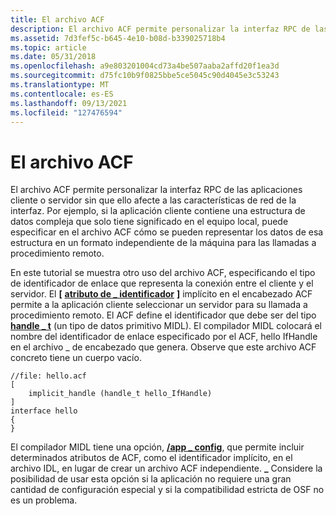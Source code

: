 ```yaml
---
title: El archivo ACF
description: El archivo ACF permite personalizar la interfaz RPC de las aplicaciones cliente o servidor sin que ello afecte a las características de red de la interfaz.
ms.assetid: 7d3fef5c-b645-4e10-b08d-b339025718b4
ms.topic: article
ms.date: 05/31/2018
ms.openlocfilehash: a9e803201004cd73a4be507aaba2affd20f1ea3d
ms.sourcegitcommit: d75fc10b9f0825bbe5ce5045c90d4045e3c53243
ms.translationtype: MT
ms.contentlocale: es-ES
ms.lasthandoff: 09/13/2021
ms.locfileid: "127476594"
---
```

# <a name="the-acf-file"></a>El archivo ACF

El archivo ACF permite personalizar la interfaz RPC de las aplicaciones cliente o servidor sin que ello afecte a las características de red de la interfaz. Por ejemplo, si la aplicación cliente contiene una estructura de datos compleja que solo tiene significado en el equipo local, puede especificar en el archivo ACF cómo se pueden representar los datos de esa estructura en un formato independiente de la máquina para las llamadas a procedimiento remoto.

En este tutorial se muestra otro uso del archivo ACF, especificando el tipo de identificador de enlace que representa la conexión entre el cliente y el servidor. El **\[** [**atributo de \_ identificador**](/windows/desktop/Midl/implicit-handle) **\]** implícito en el encabezado ACF permite a la aplicación cliente seleccionar un servidor para su llamada a procedimiento remoto. El ACF define el identificador que debe ser del tipo [**handle \_ t**](/windows/desktop/Midl/handle-t) (un tipo de datos primitivo MIDL). El compilador MIDL colocará el nombre del identificador de enlace especificado por el ACF, hello IfHandle en el archivo \_ de encabezado que genera. Observe que este archivo ACF concreto tiene un cuerpo vacío.

``` syntax
//file: hello.acf
[
    implicit_handle (handle_t hello_IfHandle)
] 
interface hello
{
}
```

El compilador MIDL tiene una opción, [**/app \_ config**](/windows/desktop/Midl/-app-config), que permite incluir determinados atributos de ACF, como el identificador implícito, en el archivo IDL, en lugar de crear un archivo ACF independiente. **\_** Considere la posibilidad de usar esta opción si la aplicación no requiere una gran cantidad de configuración especial y si la compatibilidad estricta de OSF no es un problema.

 

 